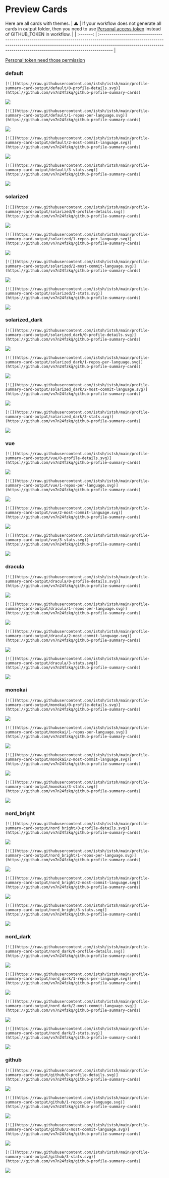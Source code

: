 
# Preview Cards

Here are all cards with themes.
| :warning: | If your workflow does not generate all cards in output folder, then you need to use [Personal access token](https://docs.github.com/en/actions/configuring-and-managing-workflows/creating-and-storing-encrypted-secrets) instead of GITHUB_TOKEN in workflow. |
| :-------: | :------------------------------------------------------------------------------------------------------------------------------------------------------------------------------------------------------------------------------------------------ |

[Personal token need those permission](https://github.com/vn7n24fzkq/github-profile-summary-cards/wiki/Personal-access-token-permissions)


### default


```
[![](https://raw.githubusercontent.com/istsh/istsh/main/profile-summary-card-output/default/0-profile-details.svg)](https://github.com/vn7n24fzkq/github-profile-summary-cards)
```
![](https://raw.githubusercontent.com/istsh/istsh/main/profile-summary-card-output/default/0-profile-details.svg)


```
[![](https://raw.githubusercontent.com/istsh/istsh/main/profile-summary-card-output/default/1-repos-per-language.svg)](https://github.com/vn7n24fzkq/github-profile-summary-cards)
```
![](https://raw.githubusercontent.com/istsh/istsh/main/profile-summary-card-output/default/1-repos-per-language.svg)


```
[![](https://raw.githubusercontent.com/istsh/istsh/main/profile-summary-card-output/default/2-most-commit-language.svg)](https://github.com/vn7n24fzkq/github-profile-summary-cards)
```
![](https://raw.githubusercontent.com/istsh/istsh/main/profile-summary-card-output/default/2-most-commit-language.svg)


```
[![](https://raw.githubusercontent.com/istsh/istsh/main/profile-summary-card-output/default/3-stats.svg)](https://github.com/vn7n24fzkq/github-profile-summary-cards)
```
![](https://raw.githubusercontent.com/istsh/istsh/main/profile-summary-card-output/default/3-stats.svg)


### solarized


```
[![](https://raw.githubusercontent.com/istsh/istsh/main/profile-summary-card-output/solarized/0-profile-details.svg)](https://github.com/vn7n24fzkq/github-profile-summary-cards)
```
![](https://raw.githubusercontent.com/istsh/istsh/main/profile-summary-card-output/solarized/0-profile-details.svg)


```
[![](https://raw.githubusercontent.com/istsh/istsh/main/profile-summary-card-output/solarized/1-repos-per-language.svg)](https://github.com/vn7n24fzkq/github-profile-summary-cards)
```
![](https://raw.githubusercontent.com/istsh/istsh/main/profile-summary-card-output/solarized/1-repos-per-language.svg)


```
[![](https://raw.githubusercontent.com/istsh/istsh/main/profile-summary-card-output/solarized/2-most-commit-language.svg)](https://github.com/vn7n24fzkq/github-profile-summary-cards)
```
![](https://raw.githubusercontent.com/istsh/istsh/main/profile-summary-card-output/solarized/2-most-commit-language.svg)


```
[![](https://raw.githubusercontent.com/istsh/istsh/main/profile-summary-card-output/solarized/3-stats.svg)](https://github.com/vn7n24fzkq/github-profile-summary-cards)
```
![](https://raw.githubusercontent.com/istsh/istsh/main/profile-summary-card-output/solarized/3-stats.svg)


### solarized_dark


```
[![](https://raw.githubusercontent.com/istsh/istsh/main/profile-summary-card-output/solarized_dark/0-profile-details.svg)](https://github.com/vn7n24fzkq/github-profile-summary-cards)
```
![](https://raw.githubusercontent.com/istsh/istsh/main/profile-summary-card-output/solarized_dark/0-profile-details.svg)


```
[![](https://raw.githubusercontent.com/istsh/istsh/main/profile-summary-card-output/solarized_dark/1-repos-per-language.svg)](https://github.com/vn7n24fzkq/github-profile-summary-cards)
```
![](https://raw.githubusercontent.com/istsh/istsh/main/profile-summary-card-output/solarized_dark/1-repos-per-language.svg)


```
[![](https://raw.githubusercontent.com/istsh/istsh/main/profile-summary-card-output/solarized_dark/2-most-commit-language.svg)](https://github.com/vn7n24fzkq/github-profile-summary-cards)
```
![](https://raw.githubusercontent.com/istsh/istsh/main/profile-summary-card-output/solarized_dark/2-most-commit-language.svg)


```
[![](https://raw.githubusercontent.com/istsh/istsh/main/profile-summary-card-output/solarized_dark/3-stats.svg)](https://github.com/vn7n24fzkq/github-profile-summary-cards)
```
![](https://raw.githubusercontent.com/istsh/istsh/main/profile-summary-card-output/solarized_dark/3-stats.svg)


### vue


```
[![](https://raw.githubusercontent.com/istsh/istsh/main/profile-summary-card-output/vue/0-profile-details.svg)](https://github.com/vn7n24fzkq/github-profile-summary-cards)
```
![](https://raw.githubusercontent.com/istsh/istsh/main/profile-summary-card-output/vue/0-profile-details.svg)


```
[![](https://raw.githubusercontent.com/istsh/istsh/main/profile-summary-card-output/vue/1-repos-per-language.svg)](https://github.com/vn7n24fzkq/github-profile-summary-cards)
```
![](https://raw.githubusercontent.com/istsh/istsh/main/profile-summary-card-output/vue/1-repos-per-language.svg)


```
[![](https://raw.githubusercontent.com/istsh/istsh/main/profile-summary-card-output/vue/2-most-commit-language.svg)](https://github.com/vn7n24fzkq/github-profile-summary-cards)
```
![](https://raw.githubusercontent.com/istsh/istsh/main/profile-summary-card-output/vue/2-most-commit-language.svg)


```
[![](https://raw.githubusercontent.com/istsh/istsh/main/profile-summary-card-output/vue/3-stats.svg)](https://github.com/vn7n24fzkq/github-profile-summary-cards)
```
![](https://raw.githubusercontent.com/istsh/istsh/main/profile-summary-card-output/vue/3-stats.svg)


### dracula


```
[![](https://raw.githubusercontent.com/istsh/istsh/main/profile-summary-card-output/dracula/0-profile-details.svg)](https://github.com/vn7n24fzkq/github-profile-summary-cards)
```
![](https://raw.githubusercontent.com/istsh/istsh/main/profile-summary-card-output/dracula/0-profile-details.svg)


```
[![](https://raw.githubusercontent.com/istsh/istsh/main/profile-summary-card-output/dracula/1-repos-per-language.svg)](https://github.com/vn7n24fzkq/github-profile-summary-cards)
```
![](https://raw.githubusercontent.com/istsh/istsh/main/profile-summary-card-output/dracula/1-repos-per-language.svg)


```
[![](https://raw.githubusercontent.com/istsh/istsh/main/profile-summary-card-output/dracula/2-most-commit-language.svg)](https://github.com/vn7n24fzkq/github-profile-summary-cards)
```
![](https://raw.githubusercontent.com/istsh/istsh/main/profile-summary-card-output/dracula/2-most-commit-language.svg)


```
[![](https://raw.githubusercontent.com/istsh/istsh/main/profile-summary-card-output/dracula/3-stats.svg)](https://github.com/vn7n24fzkq/github-profile-summary-cards)
```
![](https://raw.githubusercontent.com/istsh/istsh/main/profile-summary-card-output/dracula/3-stats.svg)


### monokai


```
[![](https://raw.githubusercontent.com/istsh/istsh/main/profile-summary-card-output/monokai/0-profile-details.svg)](https://github.com/vn7n24fzkq/github-profile-summary-cards)
```
![](https://raw.githubusercontent.com/istsh/istsh/main/profile-summary-card-output/monokai/0-profile-details.svg)


```
[![](https://raw.githubusercontent.com/istsh/istsh/main/profile-summary-card-output/monokai/1-repos-per-language.svg)](https://github.com/vn7n24fzkq/github-profile-summary-cards)
```
![](https://raw.githubusercontent.com/istsh/istsh/main/profile-summary-card-output/monokai/1-repos-per-language.svg)


```
[![](https://raw.githubusercontent.com/istsh/istsh/main/profile-summary-card-output/monokai/2-most-commit-language.svg)](https://github.com/vn7n24fzkq/github-profile-summary-cards)
```
![](https://raw.githubusercontent.com/istsh/istsh/main/profile-summary-card-output/monokai/2-most-commit-language.svg)


```
[![](https://raw.githubusercontent.com/istsh/istsh/main/profile-summary-card-output/monokai/3-stats.svg)](https://github.com/vn7n24fzkq/github-profile-summary-cards)
```
![](https://raw.githubusercontent.com/istsh/istsh/main/profile-summary-card-output/monokai/3-stats.svg)


### nord_bright


```
[![](https://raw.githubusercontent.com/istsh/istsh/main/profile-summary-card-output/nord_bright/0-profile-details.svg)](https://github.com/vn7n24fzkq/github-profile-summary-cards)
```
![](https://raw.githubusercontent.com/istsh/istsh/main/profile-summary-card-output/nord_bright/0-profile-details.svg)


```
[![](https://raw.githubusercontent.com/istsh/istsh/main/profile-summary-card-output/nord_bright/1-repos-per-language.svg)](https://github.com/vn7n24fzkq/github-profile-summary-cards)
```
![](https://raw.githubusercontent.com/istsh/istsh/main/profile-summary-card-output/nord_bright/1-repos-per-language.svg)


```
[![](https://raw.githubusercontent.com/istsh/istsh/main/profile-summary-card-output/nord_bright/2-most-commit-language.svg)](https://github.com/vn7n24fzkq/github-profile-summary-cards)
```
![](https://raw.githubusercontent.com/istsh/istsh/main/profile-summary-card-output/nord_bright/2-most-commit-language.svg)


```
[![](https://raw.githubusercontent.com/istsh/istsh/main/profile-summary-card-output/nord_bright/3-stats.svg)](https://github.com/vn7n24fzkq/github-profile-summary-cards)
```
![](https://raw.githubusercontent.com/istsh/istsh/main/profile-summary-card-output/nord_bright/3-stats.svg)


### nord_dark


```
[![](https://raw.githubusercontent.com/istsh/istsh/main/profile-summary-card-output/nord_dark/0-profile-details.svg)](https://github.com/vn7n24fzkq/github-profile-summary-cards)
```
![](https://raw.githubusercontent.com/istsh/istsh/main/profile-summary-card-output/nord_dark/0-profile-details.svg)


```
[![](https://raw.githubusercontent.com/istsh/istsh/main/profile-summary-card-output/nord_dark/1-repos-per-language.svg)](https://github.com/vn7n24fzkq/github-profile-summary-cards)
```
![](https://raw.githubusercontent.com/istsh/istsh/main/profile-summary-card-output/nord_dark/1-repos-per-language.svg)


```
[![](https://raw.githubusercontent.com/istsh/istsh/main/profile-summary-card-output/nord_dark/2-most-commit-language.svg)](https://github.com/vn7n24fzkq/github-profile-summary-cards)
```
![](https://raw.githubusercontent.com/istsh/istsh/main/profile-summary-card-output/nord_dark/2-most-commit-language.svg)


```
[![](https://raw.githubusercontent.com/istsh/istsh/main/profile-summary-card-output/nord_dark/3-stats.svg)](https://github.com/vn7n24fzkq/github-profile-summary-cards)
```
![](https://raw.githubusercontent.com/istsh/istsh/main/profile-summary-card-output/nord_dark/3-stats.svg)


### github


```
[![](https://raw.githubusercontent.com/istsh/istsh/main/profile-summary-card-output/github/0-profile-details.svg)](https://github.com/vn7n24fzkq/github-profile-summary-cards)
```
![](https://raw.githubusercontent.com/istsh/istsh/main/profile-summary-card-output/github/0-profile-details.svg)


```
[![](https://raw.githubusercontent.com/istsh/istsh/main/profile-summary-card-output/github/1-repos-per-language.svg)](https://github.com/vn7n24fzkq/github-profile-summary-cards)
```
![](https://raw.githubusercontent.com/istsh/istsh/main/profile-summary-card-output/github/1-repos-per-language.svg)


```
[![](https://raw.githubusercontent.com/istsh/istsh/main/profile-summary-card-output/github/2-most-commit-language.svg)](https://github.com/vn7n24fzkq/github-profile-summary-cards)
```
![](https://raw.githubusercontent.com/istsh/istsh/main/profile-summary-card-output/github/2-most-commit-language.svg)


```
[![](https://raw.githubusercontent.com/istsh/istsh/main/profile-summary-card-output/github/3-stats.svg)](https://github.com/vn7n24fzkq/github-profile-summary-cards)
```
![](https://raw.githubusercontent.com/istsh/istsh/main/profile-summary-card-output/github/3-stats.svg)

